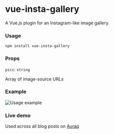 # vue-insta-gallery
A Vue.js plugin for an Instagram-like image gallery.

### Usage
`npm install vue-insta-gallery`

### Props
`pics`: `string`

Array of image-source URLs

### Example
![Usage example](https://imgur.com/BxQab2L)

### Live demo
Used across all blog posts on [Auraq](https://auraq.in)